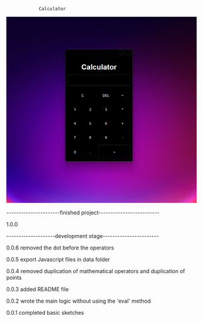                 Calculator

![Image Calculator](img/README_IMG.png)


----------------------finished project-------------------------

1.0.0

--------------------development stage-----------------------

0.0.6 removed the dot before the operators

0.0.5 export Javascript files in data folder 

0.0.4 removed duplication of mathematical operators and duplication of points 

0.0.3 added README file

0.0.2 wrote the main logic without using the 'eval' method

0.0.1 completed basic sketches









